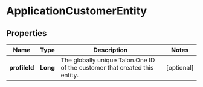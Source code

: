 

# ApplicationCustomerEntity

## Properties

Name | Type | Description | Notes
------------ | ------------- | ------------- | -------------
**profileId** | **Long** | The globally unique Talon.One ID of the customer that created this entity. |  [optional]



